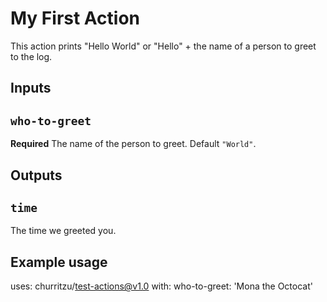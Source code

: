 # My First Action

This action prints "Hello World" or "Hello" + the name of a person to greet to the log.

## Inputs

## `who-to-greet`

**Required** The name of the person to greet. Default `"World"`.

## Outputs

## `time`

The time we greeted you.

## Example usage

uses: churritzu/test-actions@v1.0
with:
who-to-greet: 'Mona the Octocat'
